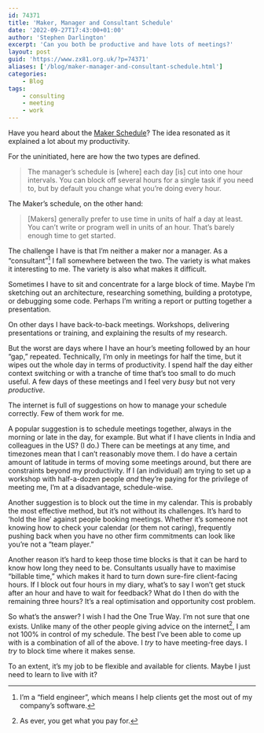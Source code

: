 ```yaml
---
id: 74371
title: 'Maker, Manager and Consultant Schedule'
date: '2022-09-27T17:43:00+01:00'
author: 'Stephen Darlington'
excerpt: 'Can you both be productive and have lots of meetings?'
layout: post
guid: 'https://www.zx81.org.uk/?p=74371'
aliases: ['/blog/maker-manager-and-consultant-schedule.html']
categories:
    - Blog
tags:
    - consulting
    - meeting
    - work
---
```


Have you heard about the [Maker Schedule](http://www.paulgraham.com/makersschedule.html)? The idea resonated as it explained a lot about my productivity.

For the uninitiated, here are how the two types are defined.

> The manager’s schedule is \[where\] each day \[is\] cut into one hour intervals. You can block off several hours for a single task if you need to, but by default you change what you’re doing every hour.

The Maker’s schedule, on the other hand:

> \[Makers\] generally prefer to use time in units of half a day at least. You can’t write or program well in units of an hour. That’s barely enough time to get started.

The challenge I have is that I’m neither a maker nor a manager. As a “consultant”[^1] I fall somewhere between the two. The variety is what makes it interesting to me. The variety is also what makes it difficult.

Sometimes I have to sit and concentrate for a large block of time. Maybe I’m sketching out an architecture, researching something, building a prototype, or debugging some code. Perhaps I’m writing a report or putting together a presentation.

On other days I have back-to-back meetings. Workshops, delivering presentations or training, and explaining the results of my research.

But the worst are days where I have an hour’s meeting followed by an hour “gap,” repeated. Technically, I’m only in meetings for half the time, but it wipes out the whole day in terms of productivity. I spend half the day either context switching or with a tranche of time that’s too small to do much useful. A few days of these meetings and I feel very *busy* but not very *productive*.

The internet is full of suggestions on how to manage your schedule correctly. Few of them work for me.

A popular suggestion is to schedule meetings together, always in the morning or late in the day, for example. But what if I have clients in India and colleagues in the US? (I do.) There can be meetings at any time, and timezones mean that I can’t reasonably move them. I do have a certain amount of latitude in terms of moving some meetings around, but there are constraints beyond my productivity. If I (an individual) am trying to set up a workshop with half-a-dozen people *and* they’re paying for the privilege of meeting me, I’m at a disadvantage, schedule-wise.

Another suggestion is to block out the time in my calendar. This is probably the most effective method, but it’s not without its challenges. It’s hard to ‘hold the line’ against people booking meetings. Whether it’s someone not knowing how to check your calendar (or them not caring), frequently pushing back when you have no other firm commitments can look like you’re not a “team player.”

Another reason it’s hard to keep those time blocks is that it can be hard to know how long they need to be. Consultants usually have to maximise “billable time,” which makes it hard to turn down sure-fire client-facing hours. If I block out four hours in my diary, what’s to say I won’t get stuck after an hour and have to wait for feedback? What do I then do with the remaining three hours? It’s a real optimisation and opportunity cost problem.

So what’s the answer? I wish I had the One True Way. I’m not sure that one exists. Unlike many of the other people giving advice on the internet[^2], I am not 100% in control of my schedule. The best I’ve been able to come up with is a combination of all of the above. I *try* to have meeting-free days. I *try* to block time where it makes sense.

To an extent, it’s my job to be flexible and available for clients. Maybe I just need to learn to live with it?

[^1]: I’m a “field engineer”, which means I help clients get the most out of my company’s software.
[^2]: As ever, you get what you pay for.
